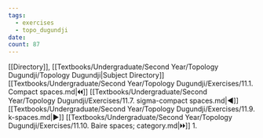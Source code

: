 ```yaml
---
tags:
  - exercises
  - topo_dugundji
date: 
count: 87
---
```

[[Directory]], [[Textbooks/Undergraduate/Second Year/Topology Dugundji/Topology Dugundji|Subject Directory]]
[[Textbooks/Undergraduate/Second Year/Topology Dugundji/Exercises/11.1. Compact spaces.md|🞀🞀]] [[Textbooks/Undergraduate/Second Year/Topology Dugundji/Exercises/11.7. sigma-compact spaces.md|◀]] [[Textbooks/Undergraduate/Second Year/Topology Dugundji/Exercises/11.9. k-spaces.md|▶]] [[Textbooks/Undergraduate/Second Year/Topology Dugundji/Exercises/11.10. Baire spaces; category.md|🞂🞂]]
1. 